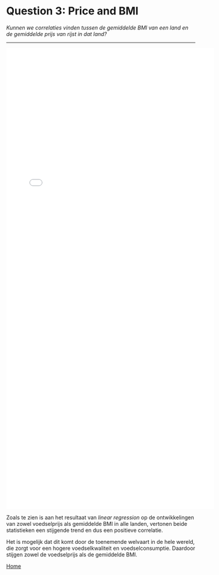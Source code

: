 # Question 3: Price and BMI
*Kunnen we correlaties vinden tussen de gemiddelde BMI van een land en de gemiddelde prijs van rijst in dat land?*

<hr>

<iframe src="/DAV/git/lineair_regression.html"
    sandbox="allow-same-origin allow-scripts"
    height="1230"
    width="110%"
    max-width="100%"
    scrolling="yes"
    seamless="seamless"
    frameborder="0">
</iframe>

Zoals te zien is aan het resultaat van *linear regression* op de ontwikkelingen van zowel voedselprijs als gemiddelde BMI in alle landen, vertonen beide statistieken een stijgende trend en dus een positieve correlatie.

Het is mogelijk dat dit komt door de toenemende welvaart in de hele wereld, die zorgt voor een hogere voedselkwaliteit en voedselconsumptie. Daardoor stijgen zowel de voedselprijs als de gemiddelde BMI.

<a href="/DAV/dashboard">Home</a>
